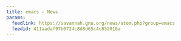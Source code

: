 ```yaml
---
title: emacs - News
params:
  feedlink: https://savannah.gnu.org/news/atom.php?group=emacs
  feedid: 411aadaf97b0724c8d8d65c4c852016a
---
```

